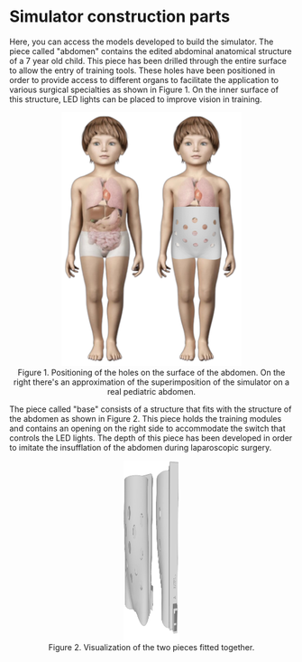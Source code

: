 # Simulator construction parts
Here, you can access the models developed to build the simulator. The piece called "abdomen" contains the edited abdominal anatomical structure of a 7 year old child. This piece has been drilled through the entire surface to allow the entry of training tools. These holes have been positioned in order to provide access to different organs to facilitate the application to various surgical specialties as shown in Figure 1. On the inner surface of this structure, LED lights can be placed to improve vision in training.

<p align="center">
  <img src="Images/Hole Positioning.png" width="320" height="450">
  <br>
  Figure 1. Positioning of the holes on the surface of the abdomen. On the right there's an approximation of the superimposition of the simulator on a real pediatric abdomen.
</p>

The piece called "base" consists of a structure that fits with the structure of the abdomen as shown in Figure 2. This piece holds the training modules and contains an opening on the right side to accommodate the switch that controls the LED lights. The depth of this piece has been developed in order to imitate the insufflation of the abdomen during laparoscopic surgery.

<p align="center">
  <img src="Images/3D Model.png" width="100" height="320">
  <br>
  Figure 2. Visualization of the two pieces fitted together.
</p>
